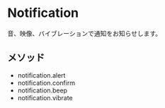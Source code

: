 Notification
============
音、映像、バイブレーションで通知をお知らせします。


メソッド
-------

- notification.alert
- notification.confirm
- notification.beep
- notification.vibrate